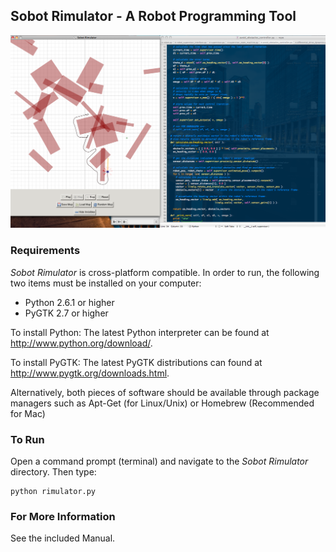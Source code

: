 ## Sobot Rimulator - A Robot Programming Tool

![Screenshot](documentation/screenshot.png)

### Requirements
*Sobot Rimulator* is cross-platform compatible. In order to run, the following two items must be installed on your computer:
- Python 2.6.1 or higher
- PyGTK 2.7 or higher

To install Python: The latest Python interpreter can be found at http://www.python.org/download/.

To install PyGTK: The latest PyGTK distributions can found at http://www.pygtk.org/downloads.html.

Alternatively, both pieces of software should be available through package managers such as Apt-Get (for Linux/Unix) or Homebrew (Recommended for Mac)


### To Run
Open a command prompt (terminal) and navigate to the *Sobot Rimulator* directory. Then type:

    python rimulator.py


### For More Information
See the included Manual.
